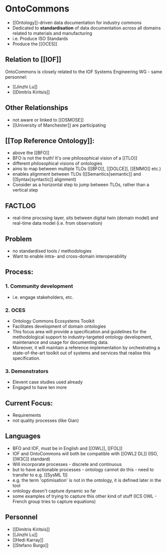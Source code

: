 # OntoCommons
 - [[Ontology]]-driven data documentation for industry commons
 - Dedicated to **standardisation** of data documentation across all domains related to materials and manufacturing
 - i.e. Produce ISO Standards
 - Produce the [[OCES]]

## Relation to [[IOF]]
OntoCommons is closely related to the IOF Systems Engineering WG - same personnel:
 - [[Jinzhi Lu]]
 - [[Dimitris Kiritsis]]


## Other Relationships
 - not aware or linked to [[OSMOSE]]
 - [[University of Manchester]] are participating


## [[Top Reference Ontology]]:
 - above the [[BFO]]
 - BFO is not the truth! It's one philosophical vision of a [[TLO]]
 - different philosophical visions of ontologies
 - aims to map between multiple TLOs ([[BFO]], [[DOLCE]], [[EMMO]] etc.)
 - enables alignment between TLOs ([[Semantics|semantic]] and [[Syntax|syntactic]] alignment)
 - Consider as a horizontal step to jump between TLOs, rather than a vertical step


## FACTLOG
- real-time procssing layer, sits between digital twin (domain model) and real-time data model (i.e. from observation)


## Problem
 - no standardised tools / methodologies
 - Want to enable intra- and cross-domain interoperability


## Process:
### 1. Community development
 - i.e. engage stakeholders, etc.
### 2. OCES
 - Ontology Commons Ecosystems Toolkit
 - Facilitates development of domain ontologies
 - This focus area will provide a specification and guidelines for the methodological support to industry-targeted ontology development, maintenance and usage for documenting data.
 - Moreover, it will maintain a reference implementation by orchestrating a state-of-the-art toolkit out of systems and services that realise this specification.
### 3. Demonstrators
 - Elevent case studies used already
 - Engaged to have ten more


## Current Focus:
 - Requirements
 - not quality processes (like Gian)


## Languages
 - BFO and IOF, must be in English and [[OWL]], [[FOL]]
 - IOF and OntoCommons will both be compatible with [[OWL2 DL]] (ISO, [[W3C]] standard)
 - Will incorporate processes - discrete and continuous
 - but to have actionable processes - ontology cannot do this - need to transfer to e.g. [[SysML 1]]
 - e.g. the term 'optimisation' is not in the ontology, it is defined later in the tool
 - ontology doesn't capture dynamic so far
 - some examples of trying to capture this other kind of stuff (ICS OWL - French group tries to capture equations)


## Personnel
 - [[Dimitris Kiritsis]]
 - [[Jinzhi Lu]]
 - [[Hedi Karray]]
 - [[Stefano Burgo]]
 